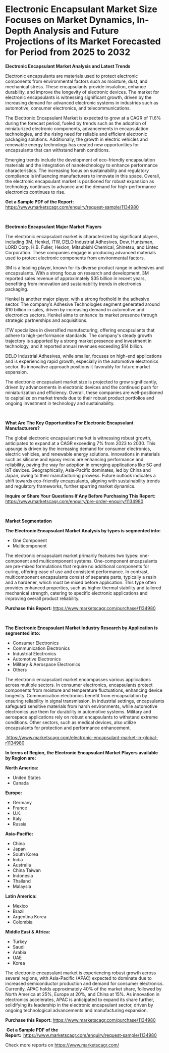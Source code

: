 <p><h1>Electronic Encapsulant Market Size Focuses on Market Dynamics, In-Depth Analysis and Future Projections of its Market Forecasted for Period from 2025 to 2032</h1></p><p><strong>Electronic Encapsulant Market Analysis and Latest Trends</strong></p>
<p><p>Electronic encapsulants are materials used to protect electronic components from environmental factors such as moisture, dust, and mechanical stress. These encapsulants provide insulation, enhance durability, and improve the longevity of electronic devices. The market for electronic encapsulants is witnessing significant growth, driven by the increasing demand for advanced electronic systems in industries such as automotive, consumer electronics, and telecommunications.</p><p>The Electronic Encapsulant Market is expected to grow at a CAGR of 11.6% during the forecast period, fueled by trends such as the adoption of miniaturized electronic components, advancements in encapsulation technologies, and the rising need for reliable and efficient electronic packaging solutions. Additionally, the growth in electric vehicles and renewable energy technology has created new opportunities for encapsulants that can withstand harsh conditions.</p><p>Emerging trends include the development of eco-friendly encapsulation materials and the integration of nanotechnology to enhance performance characteristics. The increasing focus on sustainability and regulatory compliance is influencing manufacturers to innovate in this space. Overall, the electronic encapsulant market is positioned for robust expansion as technology continues to advance and the demand for high-performance electronics continues to rise.</p></p>
<p><strong>Get a Sample PDF of the Report:&nbsp;</strong> <a href="https://www.marketscagr.com/enquiry/request-sample/1134980?utm_campaign=2485&utm_medium=2&utm_source=Github&utm_content=ia&utm_term=01042025&utm_id=electronic-encapsulant">https://www.marketscagr.com/enquiry/request-sample/1134980</a></p>
<p>&nbsp;</p>
<p><strong>Electronic Encapsulant Major Market Players</strong></p>
<p><p>The electronic encapsulant market is characterized by significant players, including 3M, Henkel, ITW, DELO Industrial Adhesives, Dow, Huntsman, LORD Corp, H.B. Fuller, Hexion, Mitsubishi Chemical, Shinetsu, and Lintec Corporation. These companies engage in producing advanced materials used to protect electronic components from environmental factors.</p><p>3M is a leading player, known for its diverse product range in adhesives and encapsulants. With a strong focus on research and development, 3M reported sales revenue of approximately $35 billion in recent years, benefiting from innovation and sustainability trends in electronics packaging.</p><p>Henkel is another major player, with a strong foothold in the adhesive sector. The company’s Adhesive Technologies segment generated around $10 billion in sales, driven by increasing demand in automotive and electronics sectors. Henkel aims to enhance its market presence through strategic partnerships and acquisitions.</p><p>ITW specializes in diversified manufacturing, offering encapsulants that adhere to high-performance standards. The company's steady growth trajectory is supported by a strong market presence and investment in technology, and it reported annual revenues exceeding $14 billion.</p><p>DELO Industrial Adhesives, while smaller, focuses on high-end applications and is experiencing rapid growth, especially in the automotive electronics sector. Its innovative approach positions it favorably for future market expansion.</p><p>The electronic encapsulant market size is projected to grow significantly, driven by advancements in electronic devices and the continued push for miniaturization and efficiency. Overall, these companies are well-positioned to capitalize on market trends due to their robust product portfolios and ongoing investment in technology and sustainability.</p></p>
<p>&nbsp;</p>
<p><strong>What Are The Key Opportunities For Electronic Encapsulant Manufacturers?</strong></p>
<p><p>The global electronic encapsulant market is witnessing robust growth, anticipated to expand at a CAGR exceeding 7% from 2023 to 2030. This upsurge is driven by the increasing demand for consumer electronics, electric vehicles, and renewable energy solutions. Innovations in materials such as silicone and epoxy resins are enhancing performance and reliability, paving the way for adoption in emerging applications like 5G and IoT devices. Geographically, Asia-Pacific dominates, led by China and Japan, owing to their manufacturing prowess. Future outlook indicates a shift towards eco-friendly encapsulants, aligning with sustainability trends and regulatory frameworks, further spurring market dynamics.</p></p>
<p><strong>Inquire or Share Your Questions If Any Before Purchasing This Report:</strong> <a href="https://www.marketscagr.com/enquiry/pre-order-enquiry/1134980?utm_campaign=2485&utm_medium=2&utm_source=Github&utm_content=ia&utm_term=01042025&utm_id=electronic-encapsulant">https://www.marketscagr.com/enquiry/pre-order-enquiry/1134980</a></p>
<p>&nbsp;</p>
<p><strong>Market Segmentation</strong></p>
<p><strong>The Electronic Encapsulant Market Analysis by types is segmented into:</strong></p>
<p><ul><li>One Component</li><li>Multicomponent</li></ul></p>
<p><p>The electronic encapsulant market primarily features two types: one-component and multicomponent systems. One-component encapsulants are pre-mixed formulations that require no additional components for curing, offering ease of use and consistent performance. In contrast, multicomponent encapsulants consist of separate parts, typically a resin and a hardener, which must be mixed before application. This type often provides enhanced properties, such as higher thermal stability and tailored mechanical strength, catering to specific electronic applications and improving overall product reliability.</p></p>
<p><strong>Purchase this Report:&nbsp;</strong><a href="https://www.marketscagr.com/purchase/1134980?utm_campaign=2485&utm_medium=2&utm_source=Github&utm_content=ia&utm_term=01042025&utm_id=electronic-encapsulant">https://www.marketscagr.com/purchase/1134980</a></p>
<p>&nbsp;</p>
<p><strong>The Electronic Encapsulant Market Industry Research by Application is segmented into:</strong></p>
<p><ul><li>Consumer Electronics</li><li>Communication Electronics</li><li>Industrial Electronics</li><li>Automotive Electronics</li><li>Military & Aerospace Electronics</li><li>Others</li></ul></p>
<p><p>The electronic encapsulant market encompasses various applications across multiple sectors. In consumer electronics, encapsulants protect components from moisture and temperature fluctuations, enhancing device longevity. Communication electronics benefit from encapsulation by ensuring reliability in signal transmission. In industrial settings, encapsulants safeguard sensitive materials from harsh environments, while automotive electronics use them for durability in automotive systems. Military and aerospace applications rely on robust encapsulants to withstand extreme conditions. Other sectors, such as medical devices, also utilize encapsulants for protection and performance enhancement.</p></p>
<p><a href="https://www.marketscagr.com/electronic-encapsulant-market-in-global-r1134980?utm_campaign=2485&utm_medium=2&utm_source=Github&utm_content=ia&utm_term=01042025&utm_id=electronic-encapsulant">&nbsp;https://www.marketscagr.com/electronic-encapsulant-market-in-global-r1134980</a></p>
<p><strong>In terms of Region, the Electronic Encapsulant Market Players available by Region are:</strong></p>
<p>
    <p> <strong> North America: </strong>
        <ul>
            <li>United States</li>
            <li>Canada</li>
        </ul>
        </p> 
    <p> <strong> Europe: </strong>
        <ul>
            <li>Germany</li>
            <li>France</li>
            <li>U.K.</li>
            <li>Italy</li>
            <li>Russia</li>
        </ul>
        </p> 
    <p> <strong> Asia-Pacific: </strong>
        <ul>
            <li>China</li>
            <li>Japan</li>
            <li>South Korea</li>
            <li>India</li>
            <li>Australia</li>
            <li>China Taiwan</li>
            <li>Indonesia</li>
            <li>Thailand</li>
            <li>Malaysia</li>
        </ul>
        </p> 
    <p> <strong> Latin America: </strong>
        <ul>
            <li>Mexico</li>
            <li>Brazil</li>
            <li>Argentina Korea</li>
            <li>Colombia</li>
        </ul>
        </p> 
    <p> <strong> Middle East & Africa: </strong>
        <ul>
            <li>Turkey</li>
            <li>Saudi</li>
            <li>Arabia</li>
            <li>UAE</li>
            <li>Korea</li>
        </ul>
    </p>
    </p>
<p><p>The electronic encapsulant market is experiencing robust growth across several regions, with Asia-Pacific (APAC) expected to dominate due to increased semiconductor production and demand for consumer electronics. Currently, APAC holds approximately 40% of the market share, followed by North America at 25%, Europe at 20%, and China at 15%. As innovation in electronics accelerates, APAC is anticipated to expand its share further, solidifying its leadership in the electronic encapsulant sector, driven by ongoing technological advancements and manufacturing expansion.</p></p>
<p><strong>Purchase this Report: </strong><a href="https://www.marketscagr.com/purchase/1134980?utm_campaign=2485&utm_medium=2&utm_source=Github&utm_content=ia&utm_term=01042025&utm_id=electronic-encapsulant">https://www.marketscagr.com/purchase/1134980</a></p>
<p>&nbsp;<strong>Get a Sample PDF of the Report:&nbsp;&nbsp;</strong><a href="https://www.marketscagr.com/enquiry/request-sample/1134980?utm_campaign=2485&utm_medium=2&utm_source=Github&utm_content=ia&utm_term=01042025&utm_id=electronic-encapsulant">https://www.marketscagr.com/enquiry/request-sample/1134980</a></p>
<p><strong></strong></p>
<p>Check more reports on <a href="https://www.marketscagr.com/?utm_campaign=2485&utm_medium=2&utm_source=Github&utm_content=ia&utm_term=01042025&utm_id=electronic-encapsulant">https://www.marketscagr.com/</a></p>